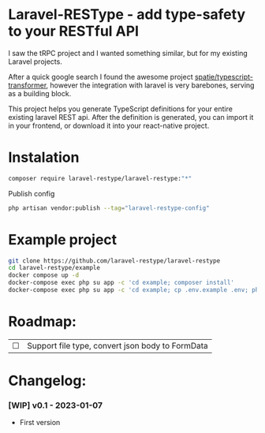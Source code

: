 # Laravel-RESType - add type-safety to your RESTful API

I saw the tRPC project and I wanted something similar, but for my existing Laravel projects.

After a quick google search I found the awesome project [spatie/typescript-transformer](https://github.com/spatie/typescript-transformer), however the integration with laravel is very barebones, serving as a building block.

This project helps you generate TypeScript definitions for your entire existing laravel REST api. After the definition is generated, you can import it in your frontend, or download it into your react-native project.

# Instalation

```bash
composer require laravel-restype/laravel-restype:"*"
```

Publish config

```bash
php artisan vendor:publish --tag="laravel-restype-config"
```

# Example project

```bash
git clone https://github.com/laravel-restype/laravel-restype
cd laravel-restype/example
docker compose up -d
docker-compose exec php su app -c 'cd example; composer install'
docker-compose exec php su app -c 'cd example; cp .env.example .env; php artisan key:generate'
```

# Roadmap:

|          |                                                  |
| -------- | ------------------------------------------------ |
| &#x2610; | Support file type, convert json body to FormData |

# Changelog:

### **[WIP]** v0.1 - 2023-01-07

-   First version
